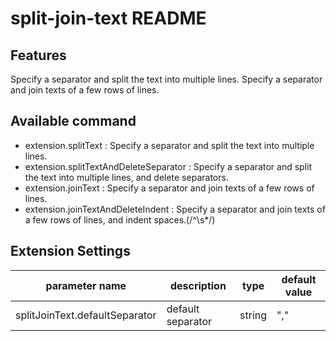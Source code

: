 # split-join-text README

## Features

Specify a separator and split the text into multiple lines.
Specify a separator and join texts of a few rows of lines.


## Available command
* extension.splitText : Specify a separator and split the text into multiple lines.
* extension.splitTextAndDeleteSeparator : Specify a separator and split the text into multiple lines, and delete separators.
* extension.joinText : Specify a separator and join texts of a few rows of lines.
* extension.joinTextAndDeleteIndent : Specify a separator and join texts of a few rows of lines, and indent spaces.(/^\s*/)

  
## Extension Settings

| parameter name                 | description       | type   | default value |
| ------------------------------ | ----------------- | ------ | ------------- |
| splitJoinText.defaultSeparator | default separator | string | ","           |


